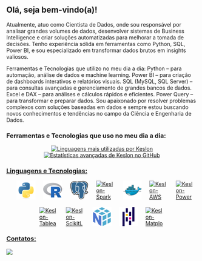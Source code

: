## Olá, seja bem-vindo(a)!
Atualmente, atuo como Cientista de Dados, onde sou responsável por analisar grandes volumes de dados, desenvolver sistemas de Business Intelligence e criar soluções automatizadas para melhorar a tomada de decisões. Tenho experiência sólida em ferramentas como Python, SQL, Power BI, e sou especializado em transformar dados brutos em insights valiosos.

Ferramentas e Tecnologias que utilizo no meu dia a dia:
Python – para automação, análise de dados e machine learning.
Power BI – para criação de dashboards interativos e relatórios visuais.
SQL (MySQL, SQL Server) – para consultas avançadas e gerenciamento de grandes bancos de dados.
Excel e DAX – para análises e cálculos rápidos e eficientes.
Power Query – para transformar e preparar dados.
Sou apaixonado por resolver problemas complexos com soluções baseadas em dados e sempre estou buscando novos conhecimentos e tendências no campo da Ciência e Engenharia de Dados.

### Ferramentas e Tecnologias que uso no meu dia a dia:
<div align="center">
  <a href="https://github.com/keslonmagdiel">
  <img height="180em" src="https://github-readme-stats.vercel.app/api/top-langs/?username=keslonmagdiel&layout=compact&langs_count=7&theme=dracula" alt="Linguagens mais utilizadas por Keslon"/>
</div>

<div align="center">
  <img height="180em" src="https://github-profile-summary-cards.vercel.app/api/cards/profile-details?username=keslonmagdiel&theme=dracula" alt="Estatísticas avançadas de Keslon no GitHub"/>
</div>

### Linguagens e Tecnologias:
<div style="display: flex; justify-content: center; align-items: center; gap: 20px; flex-wrap: wrap;"><br>
  <img align="center" alt="Keslon-Python" height="50" width="50" src="https://raw.githubusercontent.com/devicons/devicon/master/icons/python/python-original.svg">
  <img align="center" alt="Keslon-R" height="50" width="50" src="https://raw.githubusercontent.com/devicons/devicon/master/icons/r/r-original.svg">
  <img align="center" alt="Keslon-SQL" height="50" width="50" src="https://raw.githubusercontent.com/devicons/devicon/master/icons/postgresql/postgresql-original.svg">
  <img align="center" alt="Keslon-Spark" height="50" width="50" src="https://upload.wikimedia.org/wikipedia/commons/f/f3/Apache_Spark_logo.svg">
  <img align="center" alt="Keslon-Docker" height="50" width="50" src="https://raw.githubusercontent.com/devicons/devicon/master/icons/docker/docker-original.svg">
  <img align="center" alt="Keslon-AWS" height="50" width="50" src="https://upload.wikimedia.org/wikipedia/commons/9/93/Amazon_Web_Services_Logo.svg">
  <img align="center" alt="Keslon-PowerBI" height="50" width="50" src="https://upload.wikimedia.org/wikipedia/commons/c/cf/New_Power_BI_Logo.svg">
  <img align="center" alt="Keslon-Tableau" height="50" width="50" src="https://upload.wikimedia.org/wikipedia/commons/4/4b/Tableau_Logo.png">
  <img align="center" alt="Keslon-ScikitLearn" height="50" width="50" src="https://upload.wikimedia.org/wikipedia/commons/0/05/Scikit_learn_logo_small.svg">
  <img align="center" alt="Keslon-NumPy" height="50" width="50" src="https://raw.githubusercontent.com/devicons/devicon/master/icons/numpy/numpy-original.svg">
  <img align="center" alt="Keslon-Pandas" height="50" width="50" src="https://raw.githubusercontent.com/devicons/devicon/master/icons/pandas/pandas-original.svg">
  <img align="center" alt="Keslon-Matplotlib" height="50" width="50" src="https://upload.wikimedia.org/wikipedia/commons/8/84/Matplotlib_icon.svg">
</div>

### Contatos:
<div> 
  <a href="https://www.linkedin.com/in/keslon-magdiel-43a226243/" target="_blank"><img src="https://img.shields.io/badge/-LinkedIn-%230077B5?style=for-the-badge&logo=linkedin&logoColor=white" target="_blank"></a> 
</div>

